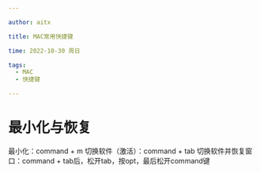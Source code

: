 ```yaml
---

author: aitx

title: MAC常用快捷键

time: 2022-10-30 周日

tags: 
  - MAC
  - 快捷键

---
```


# 最小化与恢复

最小化：command + m
切换软件（激活）：command + tab
切换软件并恢复窗口：command + tab后，松开tab，按opt，最后松开command键
